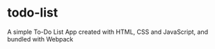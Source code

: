 # todo-list
A simple To-Do List App created with HTML, CSS and JavaScript, and bundled with Webpack
